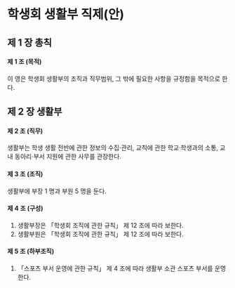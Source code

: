 # 학생회 생활부 직제(안)

## 제 1 장 총칙

#### 제 1 조 (목적)

이 영은 학생회 생활부의 조직과 직무범위, 그 밖에 필요한 사항을 규정함을 목적으로 한다.

## 제 2 장 생활부

#### 제 2 조 (직무)

생활부는 학생 생활 전반에 관한 정보의 수집&middot;관리, 교칙에 관한 학교&middot;학생과의 소통, 교내 동아리&middot;부서 지원에 관한 사무를 관장한다.

#### 제 3 조 (조직)

생활부에 부장 1 명과 부원 5 명을 둔다.

#### 제 4 조 (구성)

1.  생활부장은 &#12300;학생회 조직에 관한 규칙&#12301; 제 12 조에 따라 보한다.
2.  생활부원은 &#12300;학생회 조직에 관한 규칙&#12301; 제 12 조에 따라 보한다.

#### 제 5 조 (하부조직)

1.  &#12300;스포츠 부서 운영에 관한 규칙&#12301; 제 4 조에 따라 생활부 소관 스포츠 부서를 운영한다.
